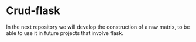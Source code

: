 # Crud-flask
In the next repository we will develop the construction of a raw matrix, to be able to use it in future projects that involve flask.

